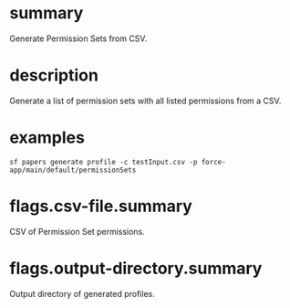 # summary

Generate Permission Sets from CSV.

# description

Generate a list of permission sets with all listed permissions from a CSV.

# examples

`sf papers generate profile -c testInput.csv -p force-app/main/default/permissionSets`

# flags.csv-file.summary

CSV of Permission Set permissions.

# flags.output-directory.summary

Output directory of generated profiles.
